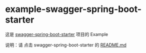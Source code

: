 # example-swagger-spring-boot-starter

这是 [swagger-spring-boot-starter](https://github.com/Darian1996/swagger-spring-boot-starter) 项目的 Example



说明：请 点击 swagger-spring-boot-starter 的 [README.md](https://github.com/Darian1996/swagger-spring-boot-starter/blob/master/README.md) 



